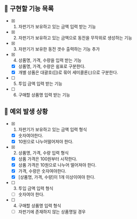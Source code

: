 ## 📌 구현할 기능 목록

- [x] 1. 자판기가 보유하고 있는 금액 입력 받는 기능
- [x] 2. 자판기가 보유하고 있는 금액으로 동전을 무작위로 생성하는 기능
- [x] 3. 자판기가 보유한 동전 갯수 출력하는 기능 추가
- [x] 4. 상품명, 가격, 수량을 입력 받는 기능
  - [x] 상품명, 가격, 수량은 쉼표로 구분한다.
  - [x] 개별 상품은 대괄호([])로 묶어 세미콜론(;)으로 구분한다.
- [ ] 5. 투입 금액 입력 받는 기능
- [ ] 6. 구매할 상품명 입력 받는 기능

## 🎯 예외 발생 상황

- [x] 1. 자판기가 보유하고 있는 금액 입력 형식
  - [x] 숫자여야한다.
  - [x] 10원으로 나누어떨어져야 한다.

- [x] 2. 상품명, 가격, 수량 입력 형식 
  - [x] 상품 가격은 100원부터 시작한다.
  - [x] 상품 가격은 10원으로 나누어 떨어져야 한다.
  - [x] 가격, 수량은 숫자여야한다.
  - [x] [상품명, 가격, 수량]이 1개 이상이여야 한다.

- [ ] 3. 투입 금액 입력 형식
  - [ ] 숫자여야 한다.

- [ ] 4. 구매할 상품명 입력 형식
  - [ ] 자판기에 존재하지 않는 상품명일 경우
